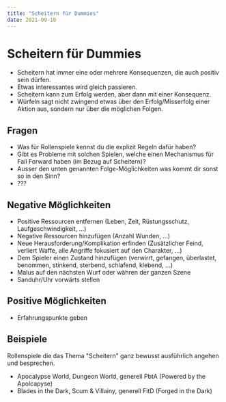 ```yaml
---
title: "Scheitern für Dummies"
date: 2021-09-10
---
```


# Scheitern für Dummies

- Scheitern hat immer eine oder mehrere Konsequenzen, die auch positiv sein dürfen.
- Etwas interessantes wird gleich passieren.
- Scheitern kann zum Erfolg werden, aber dann mit einer Konsequenz.
- Würfeln sagt nicht zwingend etwas über den Erfolg/Misserfolg einer Aktion aus, sondern nur über die möglichen Folgen.

## Fragen

- Was für Rollenspiele kennst du die explizit Regeln dafür haben?
- Gibt es Probleme mit solchen Spielen, welche einen Mechanismus für Fail Forward haben (im Bezug auf Scheitern)?
- Ausser den unten genannten Folge-Möglichkeiten was kommt dir sonst so in den Sinn?
- ???

## Negative Möglichkeiten

- Positive Ressourcen entfernen (Leben, Zeit, Rüstungsschutz, Laufgeschwindigkeit, ...)
- Negative Ressourcen hinzufügen (Anzahl Wunden, ...)
- Neue Herausforderung/Komplikation erfinden (Zusätzlicher Feind, verliert Waffe, alle Angriffe fokusiert auf den Charakter, ...)
- Dem Spieler einen Zustand hinzufügen (verwirrt, gefangen, überlastet, benommen, stinkend, sterbend, schlafend, klebend, ...)
- Malus auf den nächsten Wurf oder währen der ganzen Szene
- Sanduhr/Uhr vorwärts stellen

## Positive Möglichkeiten

- Erfahrungspunkte geben

## Beispiele

Rollenspiele die das Thema "Scheitern" ganz bewusst ausführlich angehen und besprechen.

- Apocalypse World, Dungeon World, generell PbtA (Powered by the Apolcapyse)
- Blades in the Dark, Scum & Villainy, generell FitD (Forged in the Dark)
